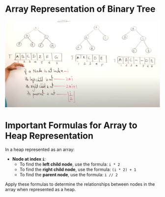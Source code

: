 # Array Representation of Binary Tree

![array representation of binary tree](img/representing%20binary%20tree%20as%20array.png)


# Important Formulas for Array to Heap Representation

In a heap represented as an array:

- **Node at index `i`**:
  - To find the **left child node**, use the formula: `i * 2`
  - To find the **right child node**, use the formula: `(i * 2) + 1`
  - To find the **parent node**, use the formula: `i // 2`

Apply these formulas to determine the relationships between nodes in the array when represented as a heap.